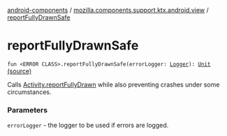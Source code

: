 [android-components](../index.md) / [mozilla.components.support.ktx.android.view](index.md) / [reportFullyDrawnSafe](./report-fully-drawn-safe.md)

# reportFullyDrawnSafe

`fun <ERROR CLASS>.reportFullyDrawnSafe(errorLogger: `[`Logger`](../mozilla.components.support.base.log.logger/-logger/index.md)`): `[`Unit`](https://kotlinlang.org/api/latest/jvm/stdlib/kotlin/-unit/index.html) [(source)](https://github.com/mozilla-mobile/android-components/blob/master/components/support/ktx/src/main/java/mozilla/components/support/ktx/android/view/Activity.kt#L43)

Calls [Activity.reportFullyDrawn](#) while also preventing crashes under some circumstances.

### Parameters

`errorLogger` - the logger to be used if errors are logged.